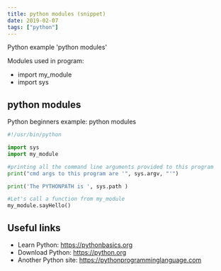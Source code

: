 ```yaml
---
title: python modules (snippet)
date: 2019-02-07
tags: ["python"]
---
```

Python example 'python modules'


Modules used in program: 
* import my_module
* import sys

## python modules

Python beginners example: python modules

```python
#!/usr/bin/python

import sys
import my_module

#printing all the command line arguments provided to this program
print("cmd args to this program are '", sys.argv, "'")

print('The PYTHONPATH is ', sys.path )

#Let's call a function from my_module
my_module.sayHello()


```

## Useful links

- Learn Python: https://pythonbasics.org
- Download Python: https://python.org
- Another Python site: https://pythonprogramminglanguage.com
